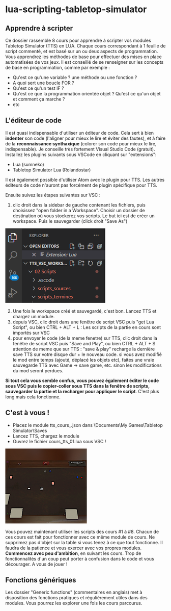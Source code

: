 # lua-scripting-tabletop-simulator


## Apprendre à scripter
Ce dossier rassemble 8 cours pour apprendre à scripter vos modules Tabletop Simulator (TTS) en LUA. Chaque cours correspondant à 1 feuille de script commenté, et est basé sur un ou deux aspects de programmation. Vous apprendrez les méthodes de base pour effectuer des mises en place automatisées de vos jeux. Il est conseillé de se renseigner sur les concepts de base en programmation, comme par exemple :

* Qu'est ce qu'une variable ? une méthode ou une fonction ?
* A quoi sert une boucle FOR ?
* Qu'est ce qu'un test IF ?
* Qu'est ce que la programmation orientée objet ? Qu'est ce qu'un objet et comment ça marche ?
* etc


## L'éditeur de code
Il est quasi indispensable d'utiliser un éditeur de code. Cela sert à bien **indenter** son code (l'aligner pour mieux le lire et éviter des fautes), et à faire de la **reconnaissance synthaxique** (colorer son code pour mieux le lire, indispensable). Je conseille très fortement Visual Studio Code (gratuit). Installez les plugins suivants sous VSCode en cliquant sur "extensions": 
* Lua (sumneko)
* Tabletop Simulator Lua (Rolandostar)

Il est également possible d'utiliser Atom avec le plugin pour TTS. Les autres éditeurs de code n'auront pas forcément de plugin spécifique pour TTS.

Ensuite suivez les étapes suivantes sur VSC : 
1) clic droit dans la sidebar de gauche contenant les fichiers, puis choisissez "open folder in a Workspace". Choisir un dossier de destination où vous stockerez vos scripts. Le but ici est de créer un workspace. Puis le sauvegarder (click droit "Save As")

![le workspace](https://github.com/benoitmialet/lua-scripting-tabletop-simulator/blob/main/img/04.png)

2) Une fois le workspace créé et sauvegardé, c'est bon. Lancez TTS et chargez un module. 
3) depuis VSC, clic droit dans une fenêtre de script VSC  puis "get Lua Script", ou bien CTRL + ALT + L :  Les scripts de la partie en cours sont importés sur VSC
4) pour envoyer le code (de la meme fenetre) sur TTS, clic droit dans la fenêtre de script VSC puis  "Save and Play", ou bien CTRL + ALT + S 
attention  de meme que sur TTS : "save & play" recharge la dernière save TTS sur votre disque dur + le nouveau code. si vous avez modifié le mod entre temps (ajouté, déplacé les objets etc), faites une vraie sauvegarde TTS avec Game -> save game, etc. sinon les modifications du mod seront perdues.

**Si tout cela vous semble confus, vous pouvez également éditer le code sous VSC puis le copier-coller sous TTS dans la fenêtre de scripts, sauvegarder la partie et la recharger pour appliquer le script**. C'est plus long mais cela fonctionne.


## C'est à vous ! 
* Placez le module tts_cours_.json dans \Documents\My Games\Tabletop Simulator\Saves 
* Lancez TTS, chargez le module
* Ouvrez le fichier cours_tts_01.lua sous VSC !

![](https://github.com/benoitmialet/lua-scripting-tabletop-simulator/blob/main/img/tts_cours2.png)

Vous pouvez maintenant utiliser les scripts des cours #1 à #8. Chacun de ces cours est fait pour fonctionner avec ce même module de cours. Ne supprimez pas d'objet sur la table si vous tenez à ce que tout fonctionne.
Il faudra de la patience et vous exercer avec vos propres modules. **Commencez avec peu d'ambition**, en suivant les cours. Trop de fonctionnalités d'un coup peut porter à confusion dans le code et vous décourager.
A vous de jouer !


## Fonctions génériques
Les dossier "Generic functions" (commentaires en anglais) met à disposition des fonctions pratiques et régulièrement utiles dans des modules. Vous pourrez les explorer une fois les cours parcourus.
